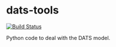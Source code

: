 # dats-tools

[![Build Status](https://travis-ci.org/datatagsuite/dats-tools.svg?branch=master)](https://travis-ci.org/datatagsuite/dats-tools)

Python code to deal with the DATS model.
